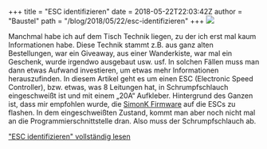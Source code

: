 +++
title = "ESC identifizieren"
date = 2018-05-22T22:03:42Z
author = "Baustel"
path = "/blog/2018/05/22/esc-identifizieren"
+++
![](https://flipdot.org/blog/uploads/ESC-584x438.jpg)  
  
Manchmal habe ich auf dem Tisch Technik liegen, zu der ich erst mal kaum
Informationen habe. Diese Technik stammt z.B. aus ganz alten
Bestellungen, war ein Giveaway, aus einer Wanderkiste, war mal ein
Geschenk, wurde irgendwo ausgebaut usw. usf. In solchen Fällen muss man
dann etwas Aufwand investieren, um etwas mehr Informationen
herauszufinden. In diesem Artikel geht es um einen ESC (Electronic Speed
Controller), bzw. etwas, was 8 Leitungen hat, in Schrumpfschlauch
eingeschweißt ist und mit einem „20A“ Aufkleber. Hintergrund des Ganzen
ist, dass mir empfohlen wurde, die [SimonK
Firmware](https://github.com/sim-/tgy) auf die ESCs zu flashen. In dem
eingeschweißten Zustand, kommt man aber noch nicht mal an die
Programmierschnittstelle dran. Also muss der Schrumpfschlauch ab.  
  
["ESC identifizieren" vollständig
lesen](https://flipdot.org/blog/archives/406-ESC-identifizieren.html#extended)
